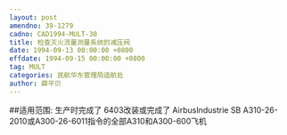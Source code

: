 ```yaml
---
layout: post
amendno: 39-1279
cadno: CAD1994-MULT-30
title: 检查灭火流量测量系统的减压阀
date: 1994-09-13 00:00:00 +0800
effdate: 1994-09-15 00:00:00 +0800
tag: MULT
categories: 民航华东管理局适航处
author: 薛平贝
---
```


##适用范围:
生产时完成了 6403改装或完成了 AirbusIndustrie SB A310-26-2010或A300-26-6011指令的全部A310和A300-600飞机

